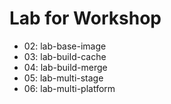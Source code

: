 # Lab for Workshop

- 02: lab-base-image
- 03: lab-build-cache
- 04: lab-build-merge
- 05: lab-multi-stage
- 06: lab-multi-platform